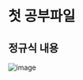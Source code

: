 # 첫 공부파일 
## 정규식 내용


![image](https://user-images.githubusercontent.com/85022962/125226148-7b6fc500-e30b-11eb-95ef-f5963271b6bf.png)
